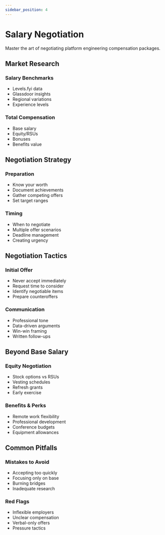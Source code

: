 ```yaml
---
sidebar_position: 4
---
```


# Salary Negotiation

<GitHubButtons />
Master the art of negotiating platform engineering compensation packages.

## Market Research

### Salary Benchmarks
- Levels.fyi data
- Glassdoor insights
- Regional variations
- Experience levels

### Total Compensation
- Base salary
- Equity/RSUs
- Bonuses
- Benefits value

## Negotiation Strategy

### Preparation
- Know your worth
- Document achievements
- Gather competing offers
- Set target ranges

### Timing
- When to negotiate
- Multiple offer scenarios
- Deadline management
- Creating urgency

## Negotiation Tactics

### Initial Offer
- Never accept immediately
- Request time to consider
- Identify negotiable items
- Prepare counteroffers

### Communication
- Professional tone
- Data-driven arguments
- Win-win framing
- Written follow-ups

## Beyond Base Salary

### Equity Negotiation
- Stock options vs RSUs
- Vesting schedules
- Refresh grants
- Early exercise

### Benefits & Perks
- Remote work flexibility
- Professional development
- Conference budgets
- Equipment allowances

## Common Pitfalls

### Mistakes to Avoid
- Accepting too quickly
- Focusing only on base
- Burning bridges
- Inadequate research

### Red Flags
- Inflexible employers
- Unclear compensation
- Verbal-only offers
- Pressure tactics